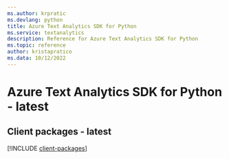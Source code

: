 ```yaml
---
ms.author: krpratic
ms.devlang: python
title: Azure Text Analytics SDK for Python
ms.service: textanalytics
description: Reference for Azure Text Analytics SDK for Python
ms.topic: reference
author: kristapratico
ms.data: 10/12/2022
---
```

# Azure Text Analytics SDK for Python - latest

## Client packages - latest
[!INCLUDE [client-packages](text-analytics-client-index.md)]
